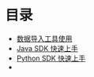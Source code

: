# 目录

- [数据导入工具使用](data_import.md)
- [Java SDK 快速上手](java_sdk.md)
- [Python SDK 快速上手](python_sdk.md)
- 

